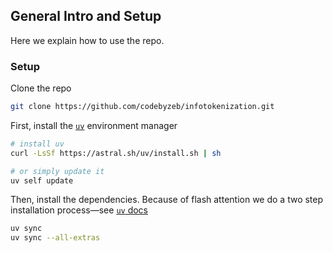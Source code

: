 ## General Intro and Setup

Here we explain how to use the repo.


### Setup

Clone the repo

```bash
git clone https://github.com/codebyzeb/infotokenization.git
```

First, install the [`uv`](https://docs.astral.sh/uv/concepts/projects) environment manager

```bash
# install uv
curl -LsSf https://astral.sh/uv/install.sh | sh

# or simply update it
uv self update
```

Then, install the dependencies. Because of flash attention we do a two step installation process—see [`uv` docs](https://docs.astral.sh/uv/concepts/projects/config/#build-isolation)

```bash
uv sync
uv sync --all-extras
```
